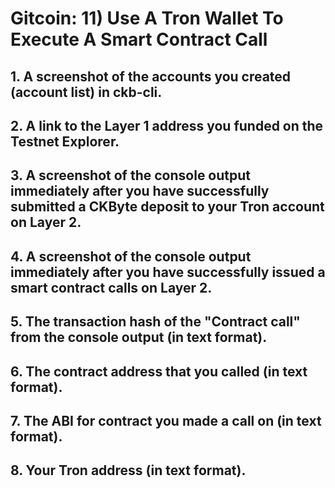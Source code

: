# Gitcoin: 11) Use A Tron Wallet To Execute A Smart Contract Call

## 1. A screenshot of the accounts you created (account list) in ckb-cli.

## 2. A link to the Layer 1 address you funded on the Testnet Explorer.

## 3. A screenshot of the console output immediately after you have successfully submitted a CKByte deposit to your Tron account on Layer 2.

## 4. A screenshot of the console output immediately after you have successfully issued a smart contract calls on Layer 2.

## 5. The transaction hash of the "Contract call" from the console output (in text format).

## 6. The contract address that you called (in text format).

## 7. The ABI for contract you made a call on (in text format).

## 8. Your Tron address (in text format).
